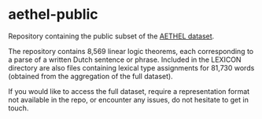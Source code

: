 # aethel-public
Repository containing the public subset of the [AETHEL dataset](http://www.lrec-conf.org/proceedings/lrec2020/pdf/2020.lrec-1.647.pdf).


The repository contains 8,569 linear logic theorems, each corresponding to a parse of a written Dutch sentence or phrase.
Included in the LEXICON directory are also files containing lexical type assignments for 81,730 words (obtained from the aggregation of the full dataset).


If you would like to access the full dataset, require a representation format not available in the repo, or encounter any issues, do not hesitate to get in touch.
